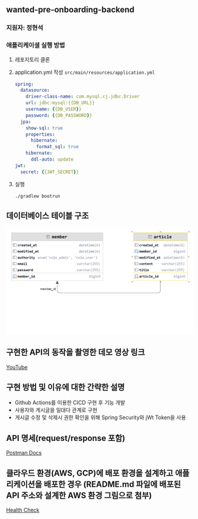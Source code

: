 ## wanted-pre-onboarding-backend

### 지원자: 정현석

### 애플리케이셜 실행 방법

1. 레포지토리 클론
2. application.yml 작성 `src/main/resources/application.yml`

    ```yaml
    spring:
      datasource:
        driver-class-name: com.mysql.cj.jdbc.Driver
        url: jdbc:mysql:{{DB_URL}}
        username: {{DB_USER}}
        password: {{DB_PASSWORD}}
      jpa:
        show-sql: true
        properties:
          hibernate:
            format_sql: true
        hibernate:
          ddl-auto: update
    jwt:
      secret: {{JWT_SECRET}}
    ```
3. 실행

    ```shell
    ./gradlew bootrun
    ```

## 데이터베이스 테이블 구조

![erd](my_rds_name.png)

## 구현한 API의 동작을 촬영한 데모 영상 링크

[YouTube]()

## 구현 방법 및 이유에 대한 간략한 설명

- Github Actions를 이용한 CICD 구현 후 기능 개발
- 사용자와 게시글을 일대다 관계로 구현
- 게시글 수정 및 삭제시 권한 확인을 위해 Spring Security와 jWt Token을 사용

## API 명세(request/response 포함)

[Postman Docs](https://documenter.getpostman.com/view/27919070/2s9XxyRDFz)

## 클라우드 환경(AWS, GCP)에 배포 환경을 설계하고 애플리케이션을 배포한 경우 (README.md 파일에 배포된 API 주소와 설계한 AWS 환경 그림으로 첨부)

[Health Check](http://43.201.13.161:8080/health)
